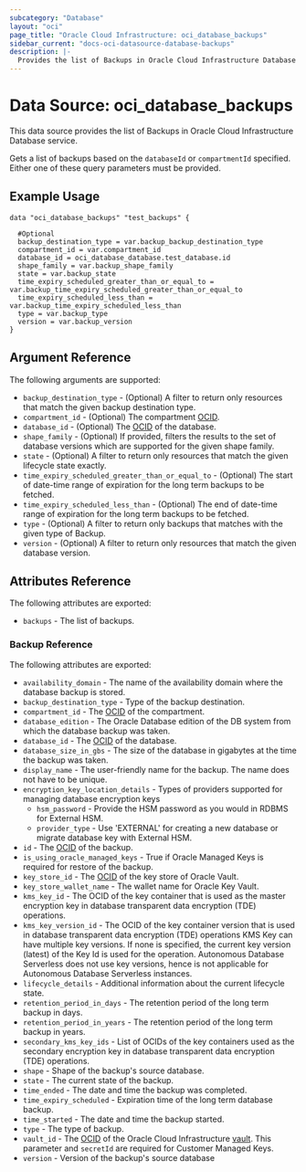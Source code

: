 ```yaml
---
subcategory: "Database"
layout: "oci"
page_title: "Oracle Cloud Infrastructure: oci_database_backups"
sidebar_current: "docs-oci-datasource-database-backups"
description: |-
  Provides the list of Backups in Oracle Cloud Infrastructure Database service
---
```


# Data Source: oci_database_backups
This data source provides the list of Backups in Oracle Cloud Infrastructure Database service.

Gets a list of backups based on the `databaseId` or `compartmentId` specified. Either one of these query parameters must be provided.


## Example Usage

```hcl
data "oci_database_backups" "test_backups" {

  #Optional
  backup_destination_type = var.backup_backup_destination_type
  compartment_id = var.compartment_id
  database_id = oci_database_database.test_database.id
  shape_family = var.backup_shape_family
  state = var.backup_state
  time_expiry_scheduled_greater_than_or_equal_to = var.backup_time_expiry_scheduled_greater_than_or_equal_to
  time_expiry_scheduled_less_than = var.backup_time_expiry_scheduled_less_than
  type = var.backup_type
  version = var.backup_version
}
```

## Argument Reference

The following arguments are supported:

* `backup_destination_type` - (Optional) A filter to return only resources that match the given backup destination type.
* `compartment_id` - (Optional) The compartment [OCID](https://docs.cloud.oracle.com/iaas/Content/General/Concepts/identifiers.htm).
* `database_id` - (Optional) The [OCID](https://docs.cloud.oracle.com/iaas/Content/General/Concepts/identifiers.htm) of the database.
* `shape_family` - (Optional) If provided, filters the results to the set of database versions which are supported for the given shape family.
* `state` - (Optional) A filter to return only resources that match the given lifecycle state exactly.
* `time_expiry_scheduled_greater_than_or_equal_to` - (Optional) The start of date-time range of expiration for the long term backups to be fetched.
* `time_expiry_scheduled_less_than` - (Optional) The end of date-time range of expiration for the long term backups to be fetched.
* `type` - (Optional) A filter to return only backups that matches with the given type of Backup.
* `version` - (Optional) A filter to return only resources that match the given database version.


## Attributes Reference

The following attributes are exported:

* `backups` - The list of backups.

### Backup Reference

The following attributes are exported:

* `availability_domain` - The name of the availability domain where the database backup is stored.
* `backup_destination_type` - Type of the backup destination.
* `compartment_id` - The [OCID](https://docs.cloud.oracle.com/iaas/Content/General/Concepts/identifiers.htm) of the compartment.
* `database_edition` - The Oracle Database edition of the DB system from which the database backup was taken.
* `database_id` - The [OCID](https://docs.cloud.oracle.com/iaas/Content/General/Concepts/identifiers.htm) of the database.
* `database_size_in_gbs` - The size of the database in gigabytes at the time the backup was taken.
* `display_name` - The user-friendly name for the backup. The name does not have to be unique.
* `encryption_key_location_details` - Types of providers supported for managing database encryption keys
	* `hsm_password` - Provide the HSM password as you would in RDBMS for External HSM.
	* `provider_type` - Use 'EXTERNAL' for creating a new database or migrate database key with External HSM.
* `id` - The [OCID](https://docs.cloud.oracle.com/iaas/Content/General/Concepts/identifiers.htm) of the backup.
* `is_using_oracle_managed_keys` - True if Oracle Managed Keys is required for restore of the backup.
* `key_store_id` - The [OCID](https://docs.cloud.oracle.com/iaas/Content/General/Concepts/identifiers.htm) of the key store of Oracle Vault.
* `key_store_wallet_name` - The wallet name for Oracle Key Vault.
* `kms_key_id` - The OCID of the key container that is used as the master encryption key in database transparent data encryption (TDE) operations.
* `kms_key_version_id` - The OCID of the key container version that is used in database transparent data encryption (TDE) operations KMS Key can have multiple key versions. If none is specified, the current key version (latest) of the Key Id is used for the operation. Autonomous Database Serverless does not use key versions, hence is not applicable for Autonomous Database Serverless instances.
* `lifecycle_details` - Additional information about the current lifecycle state.
* `retention_period_in_days` - The retention period of the long term backup in days.
* `retention_period_in_years` - The retention period of the long term backup in years.
* `secondary_kms_key_ids` - List of OCIDs of the key containers used as the secondary encryption key in database transparent data encryption (TDE) operations.
* `shape` - Shape of the backup's source database.
* `state` - The current state of the backup.
* `time_ended` - The date and time the backup was completed.
* `time_expiry_scheduled` - Expiration time of the long term database backup.
* `time_started` - The date and time the backup started.
* `type` - The type of backup.
* `vault_id` - The [OCID](https://docs.cloud.oracle.com/iaas/Content/General/Concepts/identifiers.htm) of the Oracle Cloud Infrastructure [vault](https://docs.cloud.oracle.com/iaas/Content/KeyManagement/Concepts/keyoverview.htm#concepts). This parameter and `secretId` are required for Customer Managed Keys.
* `version` - Version of the backup's source database

